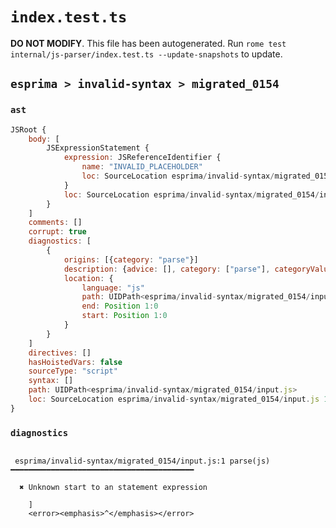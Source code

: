# `index.test.ts`

**DO NOT MODIFY**. This file has been autogenerated. Run `rome test internal/js-parser/index.test.ts --update-snapshots` to update.

## `esprima > invalid-syntax > migrated_0154`

### `ast`

```javascript
JSRoot {
	body: [
		JSExpressionStatement {
			expression: JSReferenceIdentifier {
				name: "INVALID_PLACEHOLDER"
				loc: SourceLocation esprima/invalid-syntax/migrated_0154/input.js 1:0-1:1
			}
			loc: SourceLocation esprima/invalid-syntax/migrated_0154/input.js 1:0-1:1
		}
	]
	comments: []
	corrupt: true
	diagnostics: [
		{
			origins: [{category: "parse"}]
			description: {advice: [], category: ["parse"], categoryValue: "js", message: [RAW_MARKUP {value: "Unknown start to an "}, "statement expression"]}
			location: {
				language: "js"
				path: UIDPath<esprima/invalid-syntax/migrated_0154/input.js>
				end: Position 1:0
				start: Position 1:0
			}
		}
	]
	directives: []
	hasHoistedVars: false
	sourceType: "script"
	syntax: []
	path: UIDPath<esprima/invalid-syntax/migrated_0154/input.js>
	loc: SourceLocation esprima/invalid-syntax/migrated_0154/input.js 1:0-2:0
}
```

### `diagnostics`

```

 esprima/invalid-syntax/migrated_0154/input.js:1 parse(js) ━━━━━━━━━━━━━━━━━━━━━━━━━━━━━━━━━━━━━━━━━

  ✖ Unknown start to an statement expression

    ]
    <error><emphasis>^</emphasis></error>


```
